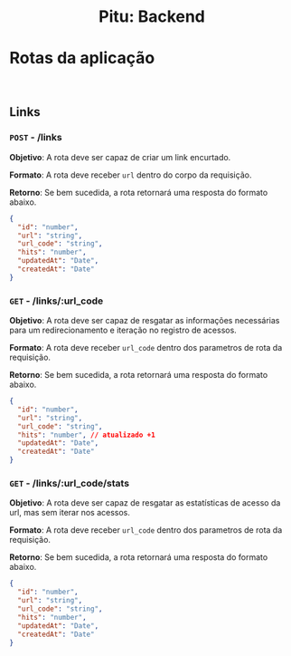 # <p align="center">Pitu: Backend</p>

# Rotas da aplicação

<br>

## **Links**

### **`POST` - /links**

**Objetivo**: A rota deve ser capaz de criar um link encurtado.

**Formato**: A rota deve receber `url` dentro do corpo da requisição.

**Retorno**: Se bem sucedida, a rota retornará uma resposta do formato abaixo.

```json
{
  "id": "number",
  "url": "string",
  "url_code": "string",
  "hits": "number",
  "updatedAt": "Date",
  "createdAt": "Date"
}
```

### **`GET` - /links/:url_code**

**Objetivo**: A rota deve ser capaz de resgatar as informações necessárias para um redirecionamento e iteração no registro de acessos.

**Formato**: A rota deve receber `url_code` dentro dos parametros de rota da requisição.

**Retorno**: Se bem sucedida, a rota retornará uma resposta do formato abaixo.

```json
{
  "id": "number",
  "url": "string",
  "url_code": "string",
  "hits": "number", // atualizado +1
  "updatedAt": "Date",
  "createdAt": "Date"
}
```

### **`GET` - /links/:url_code/stats**

**Objetivo**: A rota deve ser capaz de resgatar as estatísticas de acesso da url, mas sem iterar nos acessos.

**Formato**: A rota deve receber `url_code` dentro dos parametros de rota da requisição.

**Retorno**: Se bem sucedida, a rota retornará uma resposta do formato abaixo.

```json
{
  "id": "number",
  "url": "string",
  "url_code": "string",
  "hits": "number",
  "updatedAt": "Date",
  "createdAt": "Date"
}
```
